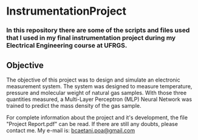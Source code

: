 # InstrumentationProject
### In this repository there are some of the scripts and files used that I used in my final instrumentation project during my Electrical Engineering course at UFRGS.

## Objective
The objective of this project was to design and simulate an electronic measurement system. 
The system was designed to measure temperature, pressure and molecular weight of natural gas samples.
With those three quantities measured, a Multi-Layer Perceptron (MLP) Neural Network was trained to predict the mass density of the gas sample. 

For complete information about the project and it's development, the file "Project Report.pdf" can be read.
If there are still any doubts, please contact me.
My e-mail is: bcaetani.poa@gmail.com
